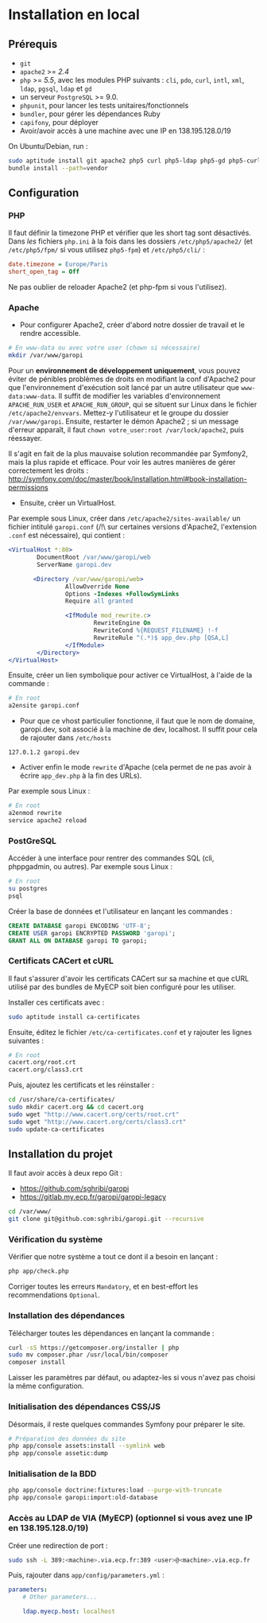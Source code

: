 Installation en local
=====================


Prérequis
---------

 * `git `
 * `apache2` >= *2.4*
 * `php` >= *5.5*, avec les modules PHP suivants : `cli`, `pdo`, `curl`, `intl`, `xml`, `ldap`, `pgsql`, `ldap` et  `gd`
 * un serveur `PostgreSQL` >= 9.0.
 * `phpunit`, pour lancer les tests unitaires/fonctionnels
 * `bundler`, pour gérer les dépendances Ruby
 * `capifony`, pour déployer
 * Avoir/avoir accès à une machine avec une IP en 138.195.128.0/19

On Ubuntu/Debian, run :

``` bash
sudo aptitude install git apache2 php5 curl php5-ldap php5-gd php5-curl php5-cli php5-intl postgresql php5-pgsql bundler phpunit
bundle install --path=vendor
```

Configuration
-------------

### PHP

Il faut définir la timezone PHP et vérifier que les short tag sont désactivés. Dans *les* fichiers `php.ini` à la fois dans les dossiers `/etc/php5/apache2/` (et `/etc/php5/fpm/` si vous utilisez `php5-fpm`) et `/etc/php5/cli/` :

``` php.ini
date.timezone = Europe/Paris
short_open_tag = Off
```

Ne pas oublier de reloader Apache2 (et php-fpm si vous l'utilisez).

### Apache

 * Pour configurer Apache2, créer d'abord notre dossier de travail et le rendre accessible.

``` bash
# En www-data ou avec votre user (chown si nécessaire)
mkdir /var/www/garopi
```

Pour un **environnement de développement uniquement**, vous pouvez éviter de pénibles problèmes de droits en modifiant la conf d'Apache2 pour que l'environnement d'exécution soit lancé par un autre utilisateur que `www-data:www-data`.
Il suffit de modifier les variables d'environnement `APACHE_RUN_USER` et `APACHE_RUN_GROUP`, qui se situent sur Linux dans le fichier `/etc/apache2/envvars`.
Mettez-y l'utilisateur et le groupe du dossier `/var/www/garopi`. Ensuite, restarter le démon Apache2 ; si un message d'erreur apparaît, il faut `chown votre_user:root /var/lock/apache2`, puis réessayer.

Il s'agit en fait de la plus mauvaise solution recommandée par Symfony2, mais la plus rapide et efficace. Pour voir les autres manières de gérer correctement les droits : http://symfony.com/doc/master/book/installation.html#book-installation-permissions

 * Ensuite, créer un VirtualHost.

Par exemple sous Linux, créer dans `/etc/apache2/sites-available/` un fichier intitulé `garopi.conf` (/!\ sur certaines versions d'Apache2, l'extension `.conf` est nécessaire), qui contient :

``` apache
<VirtualHost *:80>
        DocumentRoot /var/www/garopi/web
        ServerName garopi.dev

       <Directory /var/www/garopi/web>
                AllowOverride None
                Options -Indexes +FollowSymLinks
                Require all granted

                <IfModule mod_rewrite.c>
                        RewriteEngine On
                        RewriteCond %{REQUEST_FILENAME} !-f
                        RewriteRule ^(.*)$ app_dev.php [QSA,L]
                </IfModule>
        </Directory>
</VirtualHost>
```

Ensuite, créer un lien symbolique pour activer ce VirtualHost, à l'aide de la commande :

``` bash
# En root
a2ensite garopi.conf
```

 * Pour que ce vhost particulier fonctionne, il faut que le nom de domaine, garopi.dev, soit associé à la machine de dev, localhost. Il suffit pour cela de rajouter dans `/etc/hosts`

``` host
127.0.1.2 garopi.dev
```

 * Activer enfin le mode `rewrite` d'Apache (cela permet de ne pas avoir à écrire `app_dev.php` à la fin des URLs).

Par exemple sous Linux :

``` bash
# En root
a2enmod rewrite
service apache2 reload
```

### PostGreSQL

Accéder à une interface pour rentrer des commandes SQL (cli, phppgadmin, ou autres).
Par exemple sous Linux :

``` bash
# En root
su postgres
psql
```

Créer la base de données et l'utilisateur en lançant les commandes :

``` sql
CREATE DATABASE garopi ENCODING 'UTF-8';
CREATE USER garopi ENCRYPTED PASSWORD 'garopi';
GRANT ALL ON DATABASE garopi TO garopi;
```

### Certificats CACert et cURL

Il faut s'assurer d'avoir les certificats CACert sur sa machine et que cURL utilisé par des bundles de MyECP soit bien configuré pour les utiliser.

Installer ces certificats avec :

``` bash
sudo aptitude install ca-certificates
```

Ensuite, éditez le fichier `/etc/ca-certificates.conf` et y rajouter les lignes suivantes :

``` bash
# En root
cacert.org/root.crt
cacert.org/class3.crt
```

Puis, ajoutez les certificats et les réinstaller :

``` bash
cd /usr/share/ca-certificates/
sudo mkdir cacert.org && cd cacert.org
sudo wget "http://www.cacert.org/certs/root.crt"
sudo wget "http://www.cacert.org/certs/class3.crt"
sudo update-ca-certificates
```

Installation du projet
----------------------

Il faut avoir accès à deux repo Git :

 * https://github.com/sghribi/garopi
 * https://gitlab.my.ecp.fr/garopi/garopi-legacy

``` bash
cd /var/www/
git clone git@github.com:sghribi/garopi.git --recursive
```

### Vérification du système

Vérifier que notre système a tout ce dont il a besoin en lançant :

``` bash
php app/check.php
```

Corriger toutes les erreurs `Mandatory`, et en best-effort les recommendations `Optional`.


### Installation des dépendances

Télécharger toutes les dépendances en lançant la commande :

``` bash
curl -sS https://getcomposer.org/installer | php
sudo mv composer.phar /usr/local/bin/composer
composer install
```

Laisser les paramètres par défaut, ou adaptez-les si vous n'avez pas choisi la même configuration.


### Initialisation des dépendances CSS/JS

Désormais, il reste quelques commandes Symfony pour préparer le site.

``` bash
# Préparation des données du site
php app/console assets:install --symlink web
php app/console assetic:dump
```

### Initialisation de la BDD

``` bash
php app/console doctrine:fixtures:load --purge-with-truncate
php app/console garopi:import:old-database
```

### Accès au LDAP de VIA (MyECP) (optionnel si vous avez une IP en 138.195.128.0/19)

Créer une redirection de port :

``` bash
sudo ssh -L 389:<machine>.via.ecp.fr:389 <user>@<machine>.via.ecp.fr
```

Puis, rajouter dans `app/config/parameters.yml` :

``` yml
parameters:
    # Other parameters...

    ldap.myecp.host: localhost
```
